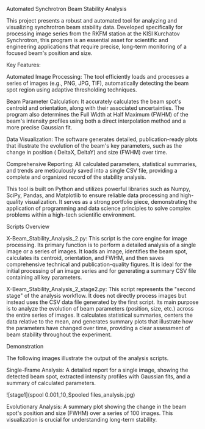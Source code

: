 Automated Synchrotron Beam Stability Analysis

This project presents a robust and automated tool for analyzing and visualizing synchrotron beam stability data. Developed specifically for processing image series from the RKFM station at the KISI Kurchatov Synchrotron, this program is an essential asset for scientific and engineering applications that require precise, long-term monitoring of a focused beam's position and size.

Key Features:

Automated Image Processing: The tool efficiently loads and processes a series of images (e.g., PNG, JPG, TIF), automatically detecting the beam spot region using adaptive thresholding techniques.

Beam Parameter Calculation: It accurately calculates the beam spot's centroid and orientation, along with their associated uncertainties. The program also determines the Full Width at Half Maximum (FWHM) of the beam's intensity profiles using both a direct interpolation method and a more precise Gaussian fit.

Data Visualization: The software generates detailed, publication-ready plots that illustrate the evolution of the beam's key parameters, such as the change in position (
DeltaX,
DeltaY) and size (FWHM) over time.

Comprehensive Reporting: All calculated parameters, statistical summaries, and trends are meticulously saved into a single CSV file, providing a complete and organized record of the stability analysis.

This tool is built on Python and utilizes powerful libraries such as Numpy, SciPy, Pandas, and Matplotlib to ensure reliable data processing and high-quality visualization. It serves as a strong portfolio piece, demonstrating the application of programming and data science principles to solve complex problems within a high-tech scientific environment.

Scripts Overview

X-Beam_Stability_Analysis_2.py: This script is the core engine for image processing. Its primary function is to perform a detailed analysis of a single image or a series of images. It loads an image, identifies the beam spot, calculates its centroid, orientation, and FWHM, and then saves comprehensive technical and publication-quality figures. It is ideal for the initial processing of an image series and for generating a summary CSV file containing all key parameters.

X-Beam_Stability_Analysis_2_stage2.py: This script represents the "second stage" of the analysis workflow. It does not directly process images but instead uses the CSV data file generated by the first script. Its main purpose is to analyze the evolution of beam parameters (position, size, etc.) across the entire series of images. It calculates statistical summaries, centers the data relative to the mean, and generates summary plots that illustrate how the parameters have changed over time, providing a clear assessment of beam stability throughout the experiment.

Demonstration

The following images illustrate the output of the analysis scripts.

Single-Frame Analysis: A detailed report for a single image, showing the detected beam spot, extracted intensity profiles with Gaussian fits, and a summary of calculated parameters.

![stage1](spool 0.001_10_Spooled files_analysis.jpg)

Evolutionary Analysis: A summary plot showing the change in the beam spot's position and size (FWHM) over a series of 100 images. This visualization is crucial for understanding long-term stability.
